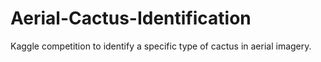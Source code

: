 # Aerial-Cactus-Identification
Kaggle competition to identify a specific type of cactus in aerial imagery.
